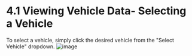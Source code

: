 # 4.1 Viewing Vehicle Data- Selecting a Vehicle

To select a vehicle, simply click the desired vehicle from the "Select Vehicle" dropdown.
![image](https://user-images.githubusercontent.com/112486258/212979450-c3902d47-42bd-4435-a1c6-89c28f43334f.png)

